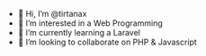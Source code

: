 - 👋 Hi, I’m @tirtanax
- 👀 I’m interested in a Web Programming 
- 🌱 I’m currently learning a Laravel
- 💞️ I’m looking to collaborate on PHP & Javascript

<!---
tirtanax/tirtanax is a ✨ special ✨ repository because its `README.md` (this file) appears on your GitHub profile.
You can click the Preview link to take a look at your changes.
--->
